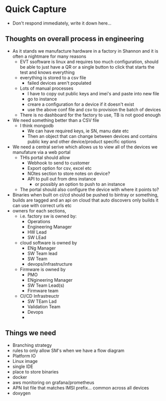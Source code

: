 # Quick Capture

- Don't respond immediately, write it down here...


## Thoughts on overall process in engineering
- As it stands we manufacture hardware in a factory in Shannon and it is often a  nightmare for many reasons
	- EVT ssoftware is linux and requires too much configuration, should be able to just have a QR or a single button to click that starts the test and knows everything
	- everything is stored to a csv file
		- failed devices aren't populated
	- Lots of manual processes
		- I have to copy out public keys and imei's and paste into new file
		- go to instance
		- creare a configuration for a device if it doesn't exist
		- use the above conf file and csv to provision the batch of devices
	- There is no dashboard for the factory to use, TB is not good enough
- We need something better than a CSV file
	- I think mongodb
		- We can have required keys, ie SN, manu date etc
		- Then an object that can change between devices and contains public key and other device/product specific options
- We need a central serive which allows us to view all of the devices we manufature via a web portal
	- THIs portal should allow
		- Webhook to send to customer
		- Export option for csv, excel etc
		- NOtes section to store notes on device?
		- API to pull out from dms instance
			- or possibly an option to push to an instance
	- The portal should also configure the device with where it points to?
- Binaries when built on ci/cd should be pushed to bintray or something, builds are tagged and an api on cloud that auto discovers only builds it can use with correct urls etc
- owners for each sections, 
	- i.e. factory sw is owned by:
		- Operations
		- Engineering Manager
		- HW Lead
		- SW LEad
	- cloud software is owned by
		- ENg Manager
		- SW Team lead
		- SW Team
		- devops/infrastructure
	- Firmware is owned by
		- PMO
		- ENgineering Manager
		- SW Team Lead(s)
		- Firmware team
	- CI/CD Infrastreuctr
		- SW TEam Lad
		- Validation Team
		- Devops
		- 


## Things we need
- Branching strategy
- rules to only allow SM's when we have a flow diagram
- Platform IO
- Linux image
- single IDE
- place to store binaries
- docker
- aws monitoring on grafana/prometheus
- APN list file that matches IMSI prefix... common across all devices
- doxygen